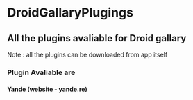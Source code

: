 # DroidGallaryPlugings

## All the plugins avaliable for Droid gallary

Note : all the plugins can be downloaded from app itself

### Plugin Avaliable are 

#### Yande (website - yande.re)
